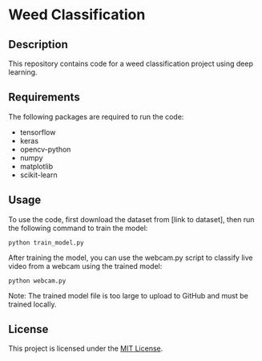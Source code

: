 # Weed Classification

## Description

This repository contains code for a weed classification project using deep learning.

## Requirements

The following packages are required to run the code:

* tensorflow
* keras
* opencv-python
* numpy
* matplotlib
* scikit-learn

## Usage

To use the code, first download the dataset from [link to dataset], then run the following command to train the model:

```python train_model.py``` 

After training the model, you can use the webcam.py script to classify live video from a webcam using the trained model:

```python webcam.py``` 

Note: The trained model file is too large to upload to GitHub and must be trained locally.

## License

This project is licensed under the [MIT License](LICENSE).

